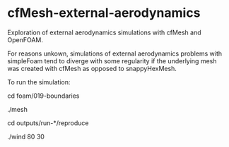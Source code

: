 cfMesh-external-aerodynamics
============================

Exploration of external aerodynamics simulations with cfMesh and OpenFOAM.

For reasons unkown, simulations of external aerodynamics problems with
simpleFoam tend to diverge with some regularity if the underlying mesh
was created with cfMesh as opposed to snappyHexMesh.

To run the simulation:

cd foam/019-boundaries

./mesh

cd outputs/run-*/reproduce

./wind 80 30
